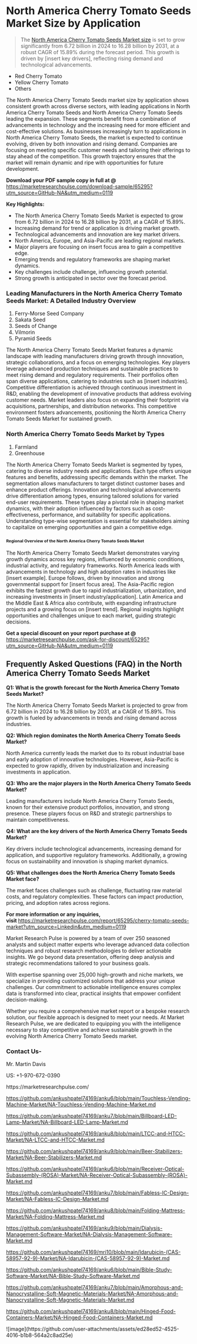 <h1>North America Cherry Tomato Seeds Market&nbsp;Size by Application</h1><blockquote><p>The <a href="https://marketresearchpulse.com/download-sample/65295?utm_source=GitHub-NA&amp;utm_medium=0119">North America Cherry Tomato Seeds Market size</a> is set to grow significantly from 6.72 billion in 2024 to 16.28 billion by 2031, at a robust CAGR of 15.89% during the forecast period. This growth is driven by [insert key drivers], reflecting rising demand and technological advancements.</p></blockquote><ul><li>Red Cherry Tomato<li> Yellow Cherry Tomato<li> Others</li></ul><p>The North America Cherry Tomato Seeds market size by application shows consistent growth across diverse sectors, with leading applications in North America Cherry Tomato Seeds and North America Cherry Tomato Seeds leading the expansion. These segments benefit from a combination of advancements in technology and the increasing need for more efficient and cost-effective solutions. As businesses increasingly turn to applications in North America Cherry Tomato Seeds, the market is expected to continue evolving, driven by both innovation and rising demand. Companies are focusing on meeting specific customer needs and tailoring their offerings to stay ahead of the competition. This growth trajectory ensures that the market will remain dynamic and ripe with opportunities for future development.</p><p><strong>Download your PDF sample copy in full at @ </strong><a href="https://marketresearchpulse.com/download-sample/65295?utm_source=GitHub-NA&amp;utm_medium=0119">https://marketresearchpulse.com/download-sample/65295?utm_source=GitHub-NA&amp;utm_medium=0119</a></p><p><strong>Key Highlights: </strong></p><ul><li>The North America Cherry Tomato Seeds Market is expected to grow from 6.72 billion in 2024 to 16.28 billion by 2031, at a CAGR of 15.89%.</li><li>Increasing demand for trend or application is driving market growth.</li><li>Technological advancements and innovation are key market drivers.</li><li>North America, Europe, and Asia-Pacific are leading regional markets.</li><li>Major players are focusing on insert focus area to gain a competitive edge.</li><li>Emerging trends and regulatory frameworks are shaping market dynamics.</li><li>Key challenges include challenge, influencing growth potential.</li><li>Strong growth is anticipated in sector over the forecast period.</li></ul><h3>Leading Manufacturers in the North America Cherry Tomato Seeds Market: A Detailed Industry Overview</h3><ol><li>Ferry-Morse Seed Company</li><li>Sakata Seed</li><li>Seeds of Change</li><li>Vilmorin</li><li>Pyramid Seeds</li></ol><div class="flex max-w-full flex-col flex-grow"><div class="min-h-8 text-message flex w-full flex-col items-end gap-2 whitespace-normal break-words [.text-message+&amp;]:mt-5" dir="auto" data-message-author-role="assistant" data-message-id="fd8432e4-4910-450d-b182-61b7bfb0a01f" data-message-model-slug="gpt-4o"><div class="flex w-full flex-col gap-1 empty:hidden first:pt-[3px]"><div class="markdown prose w-full break-words dark:prose-invert light"><p>The North America Cherry Tomato Seeds Market features a dynamic landscape with leading manufacturers driving growth through innovation, strategic collaborations, and a focus on emerging technologies. Key players leverage advanced production techniques and sustainable practices to meet rising demand and regulatory requirements. Their portfolios often span diverse applications, catering to industries such as [insert industries]. Competitive differentiation is achieved through continuous investment in R&amp;D, enabling the development of innovative products that address evolving customer needs. Market leaders also focus on expanding their footprint via acquisitions, partnerships, and distribution networks. This competitive environment fosters advancements, positioning the North America Cherry Tomato Seeds Market for sustained growth.</p></div></div></div></div><h3>North America Cherry Tomato Seeds Market by Types</h3><ol><li>Farmland<li> Greenhouse</li></ol><div class="flex max-w-full flex-col flex-grow"><div class="min-h-8 text-message flex w-full flex-col items-end gap-2 whitespace-normal break-words [.text-message+&amp;]:mt-5" dir="auto" data-message-author-role="assistant" data-message-id="084470be-0bb7-4664-bddf-5156b4f41249" data-message-model-slug="gpt-4o-mini"><div class="flex w-full flex-col gap-1 empty:hidden first:pt-[3px]"><div class="markdown prose w-full break-words dark:prose-invert light"><p>The North America Cherry Tomato Seeds Market is segmented by types, catering to diverse industry needs and applications. Each type offers unique features and benefits, addressing specific demands within the market. The segmentation allows manufacturers to target distinct customer bases and enhance product offerings. Innovation and technological advancements drive differentiation among types, ensuring tailored solutions for varied end-user requirements. These types play a pivotal role in shaping market dynamics, with their adoption influenced by factors such as cost-effectiveness, performance, and suitability for specific applications. Understanding type-wise segmentation is essential for stakeholders aiming to capitalize on emerging opportunities and gain a competitive edge.</p></div></div></div></div><h3><span style="font-size: 11px;">Regional Overview of the North America Cherry Tomato Seeds Market</span></h3><div class="flex max-w-full flex-col flex-grow"><div class="min-h-8 text-message flex w-full flex-col items-end gap-2 whitespace-normal break-words [.text-message+&amp;]:mt-5" dir="auto" data-message-author-role="assistant" data-message-id="e9038762-ce64-4e30-91c9-9bd413514231" data-message-model-slug="gpt-4o-mini"><div class="flex w-full flex-col gap-1 empty:hidden first:pt-[3px]"><div class="markdown prose w-full break-words dark:prose-invert light"><p>The North America Cherry Tomato Seeds Market demonstrates varying growth dynamics across key regions, influenced by economic conditions, industrial activity, and regulatory frameworks. North America leads with advancements in technology and high adoption rates in industries like [insert example]. Europe follows, driven by innovation and strong governmental support for [insert focus area]. The Asia-Pacific region exhibits the fastest growth due to rapid industrialization, urbanization, and increasing investments in [insert industry/application]. Latin America and the Middle East &amp; Africa also contribute, with expanding infrastructure projects and a growing focus on [insert trend]. Regional insights highlight opportunities and challenges unique to each market, guiding strategic decisions.</p></div></div></div></div><p><strong>Get a special discount on your report purchase at @ </strong><a href="https://marketresearchpulse.com/ask-for-discount/65295?utm_source=GitHub-NA&amp;utm_medium=0119">https://marketresearchpulse.com/ask-for-discount/65295?utm_source=GitHub-NA&amp;utm_medium=0119</a></p><h2>Frequently Asked Questions (FAQ) in the North America Cherry Tomato Seeds Market</h2><p><strong>Q1: What is the growth forecast for the North America Cherry Tomato Seeds Market?</strong></p><p>The North America Cherry Tomato Seeds Market is projected to grow from 6.72 billion in 2024 to 16.28 billion by 2031, at a CAGR of 15.89%. This growth is fueled by advancements in trends and rising demand across industries.</p><p><strong>Q2: Which region dominates the North America Cherry Tomato Seeds Market?</strong></p><p>North America currently leads the market due to its robust industrial base and early adoption of innovative technologies. However, Asia-Pacific is expected to grow rapidly, driven by industrialization and increasing investments in application.</p><p><strong>Q3: Who are the major players in the North America Cherry Tomato Seeds Market?</strong></p><p>Leading manufacturers include North America Cherry Tomato Seeds, known for their extensive product portfolios, innovation, and strong presence. These players focus on R&amp;D and strategic partnerships to maintain competitiveness.</p><p><strong>Q4: What are the key drivers of the North America Cherry Tomato Seeds Market?</strong></p><p>Key drivers include technological advancements, increasing demand for application, and supportive regulatory frameworks. Additionally, a growing focus on sustainability and innovation is shaping market dynamics.</p><p><strong>Q5: What challenges does the North America Cherry Tomato Seeds Market face?</strong></p><p>The market faces challenges such as challenge, fluctuating raw material costs, and regulatory complexities. These factors can impact production, pricing, and adoption rates across regions.</p><p><strong>For more information or any inquiries, visit&nbsp;</strong><a href="https://marketresearchpulse.com/report/65295/cherry-tomato-seeds-market?utm_source=Linkedin&utm_medium=0119">https://marketresearchpulse.com/report/65295/cherry-tomato-seeds-market?utm_source=Linkedin&utm_medium=0119</a></p><p>Market Research Pulse is powered by a team of over 250 seasoned analysts and subject matter experts who leverage advanced data collection techniques and robust research methodologies to deliver actionable insights. We go beyond data presentation, offering deep analysis and strategic recommendations tailored to your business goals.</p><p>With expertise spanning over 25,000 high-growth and niche markets, we specialize in providing customized solutions that address your unique challenges. Our commitment to actionable intelligence ensures complex data is transformed into clear, practical insights that empower confident decision-making.</p><p>Whether you require a comprehensive market report or a bespoke research solution, our flexible approach is designed to meet your needs. At Market Research Pulse, we are dedicated to equipping you with the intelligence necessary to stay competitive and achieve sustainable growth in the evolving North America Cherry Tomato Seeds market.</p><h3><strong>Contact Us-</strong></h3><p>Mr. Martin Davis</p><p>US: +1-970-672-0390</p><p>https://marketresearchpulse.com/</p><p><a href="https://github.com/ankushpatel74169/anku6/blob/main/Touchless-Vending-Machine-Market/NA-Touchless-Vending-Machine-Market.md">https://github.com/ankushpatel74169/anku6/blob/main/Touchless-Vending-Machine-Market/NA-Touchless-Vending-Machine-Market.md</a></p><p><a href="https://github.com/ankushpatel74169/anku7/blob/main/Billboard-LED-Lamp-Market/NA-Billboard-LED-Lamp-Market.md">https://github.com/ankushpatel74169/anku7/blob/main/Billboard-LED-Lamp-Market/NA-Billboard-LED-Lamp-Market.md</a></p><p><a href="https://github.com/ankushpatel74169/anku8/blob/main/LTCC-and-HTCC-Market/NA-LTCC-and-HTCC-Market.md">https://github.com/ankushpatel74169/anku8/blob/main/LTCC-and-HTCC-Market/NA-LTCC-and-HTCC-Market.md</a></p><p><a href="https://github.com/ankushpatel74169/anku9/blob/main/Beer-Stabilizers-Market/NA-Beer-Stabilizers-Market.md">https://github.com/ankushpatel74169/anku9/blob/main/Beer-Stabilizers-Market/NA-Beer-Stabilizers-Market.md</a></p><p><a href="https://github.com/ankushpatel74169/anku6/blob/main/Receiver-Optical-Subassembly-(ROSA)-Market/NA-Receiver-Optical-Subassembly-(ROSA)-Market.md">https://github.com/ankushpatel74169/anku6/blob/main/Receiver-Optical-Subassembly-(ROSA)-Market/NA-Receiver-Optical-Subassembly-(ROSA)-Market.md</a></p><p><a href="https://github.com/ankushpatel74169/anku7/blob/main/Fabless-IC-Design-Market/NA-Fabless-IC-Design-Market.md">https://github.com/ankushpatel74169/anku7/blob/main/Fabless-IC-Design-Market/NA-Fabless-IC-Design-Market.md</a></p><p><a href="https://github.com/ankushpatel74169/anku8/blob/main/Folding-Mattress-Market/NA-Folding-Mattress-Market.md">https://github.com/ankushpatel74169/anku8/blob/main/Folding-Mattress-Market/NA-Folding-Mattress-Market.md</a></p><p><a href="https://github.com/ankushpatel74169/anku9/blob/main/Dialysis-Management-Software-Market/NA-Dialysis-Management-Software-Market.md">https://github.com/ankushpatel74169/anku9/blob/main/Dialysis-Management-Software-Market/NA-Dialysis-Management-Software-Market.md</a></p><p><a href="https://github.com/ankushpatel74169/mri10/blob/main/Idarubicin-(CAS-58957-92-9)-Market/NA-Idarubicin-(CAS-58957-92-9)-Market.md">https://github.com/ankushpatel74169/mri10/blob/main/Idarubicin-(CAS-58957-92-9)-Market/NA-Idarubicin-(CAS-58957-92-9)-Market.md</a></p><p><a href="https://github.com/ankushpatel74169/anku6/blob/main/Bible-Study-Software-Market/NA-Bible-Study-Software-Market.md">https://github.com/ankushpatel74169/anku6/blob/main/Bible-Study-Software-Market/NA-Bible-Study-Software-Market.md</a></p><p><a href="https://github.com/ankushpatel74169/anku7/blob/main/Amorphous-and-Nanocrystalline-Soft-Magnetic-Materials-Market/NA-Amorphous-and-Nanocrystalline-Soft-Magnetic-Materials-Market.md">https://github.com/ankushpatel74169/anku7/blob/main/Amorphous-and-Nanocrystalline-Soft-Magnetic-Materials-Market/NA-Amorphous-and-Nanocrystalline-Soft-Magnetic-Materials-Market.md</a></p><p><a href="https://github.com/ankushpatel74169/anku8/blob/main/Hinged-Food-Containers-Market/NA-Hinged-Food-Containers-Market.md">https://github.com/ankushpatel74169/anku8/blob/main/Hinged-Food-Containers-Market/NA-Hinged-Food-Containers-Market.md</a></p>
![image](https://github.com/user-attachments/assets/ed28ed52-4525-4016-b1b8-564a2c8ad25e)
